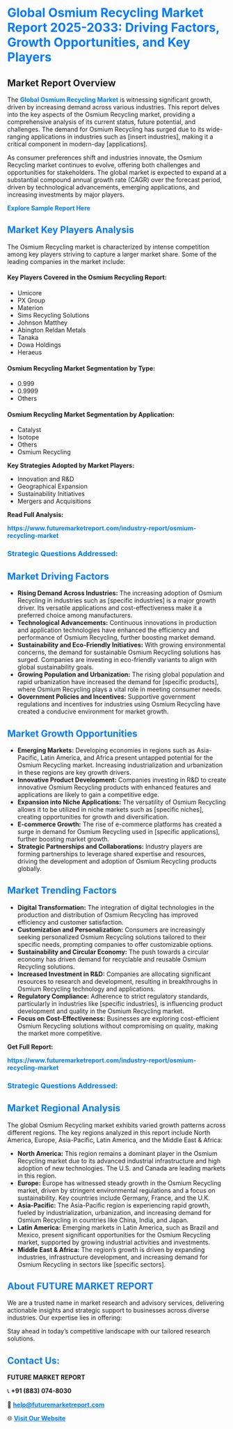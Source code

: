 <h1 style="color: #007BFF;">Global Osmium Recycling Market Report 2025-2033: Driving Factors, Growth Opportunities, and Key Players</h1>

<section id="overview">
<h2>Market Report Overview</h2>
<p>The <a href="https://www.futuremarketreport.com/industry-report/osmium-recycling-market" style="color: #007BFF; text-decoration: none;"><strong>Global Osmium Recycling Market</strong></a> is witnessing significant growth, driven by increasing demand across various industries. This report delves into the key aspects of the Osmium Recycling market, providing a comprehensive analysis of its current status, future potential, and challenges. The demand for Osmium Recycling has surged due to its wide-ranging applications in industries such as [insert industries], making it a critical component in modern-day [applications].</p>
<p>As consumer preferences shift and industries innovate, the Osmium Recycling market continues to evolve, offering both challenges and opportunities for stakeholders. The global market is expected to expand at a substantial compound annual growth rate (CAGR) over the forecast period, driven by technological advancements, emerging applications, and increasing investments by major players.</p>
</section>

<section id="overview">
<p><a href="https://www.futuremarketreport.com/request-sample/reportId=112365" style="color: #007BFF; text-decoration: none;"><strong>Explore Sample Report Here</strong></a></p>
</section>

<section id="key-players">
<h2 style="color: #007BFF;">Market Key Players Analysis</h2>
<p>The Osmium Recycling market is characterized by intense competition among key players striving to capture a larger market share. Some of the leading companies in the market include:</p>
<h4>Key Players Covered in the Osmium Recycling Report:</h4>
<ul><li>Umicore</li><li>PX Group</li><li>Materion</li><li>Sims Recycling Solutions</li><li>Johnson Matthey</li><li>Abington Reldan Metals</li><li>Tanaka</li><li>Dowa Holdings</li><li>Heraeus</li></ul>
<h4>Osmium Recycling Market Segmentation by Type:</h4>
<ul><li>0.999</li><li>0.9999</li><li>Others</li></ul>

<h4>Osmium Recycling Market Segmentation by Application:</h4>
<ul><li>Catalyst</li><li>Isotope</li><li>Others</li><li>Osmium Recycling</li></ul>
<p><strong>Key Strategies Adopted by Market Players:</strong></p>
<ul>
<li>Innovation and R&D</li>
<li>Geographical Expansion</li>
<li>Sustainability Initiatives</li>
<li>Mergers and Acquisitions</li>
</ul>
</section>

<section>
<p><strong>Read Full Analysis: </strong></p><a href="https://www.futuremarketreport.com/industry-report/osmium-recycling-market" style="color: #007BFF; text-decoration: none;"><strong>https://www.futuremarketreport.com/industry-report/osmium-recycling-market</strong></a>
<h3 style="color: #007BFF;">Strategic Questions Addressed:</h3>
</section>

<section id="driving-factors">
<h2 style="color: #007BFF;">Market Driving Factors</h2>
<ul>
<li><strong>Rising Demand Across Industries:</strong> The increasing adoption of Osmium Recycling in industries such as [specific industries] is a major growth driver. Its versatile applications and cost-effectiveness make it a preferred choice among manufacturers.</li>
<li><strong>Technological Advancements:</strong> Continuous innovations in production and application technologies have enhanced the efficiency and performance of Osmium Recycling, further boosting market demand.</li>
<li><strong>Sustainability and Eco-Friendly Initiatives:</strong> With growing environmental concerns, the demand for sustainable Osmium Recycling solutions has surged. Companies are investing in eco-friendly variants to align with global sustainability goals.</li>
<li><strong>Growing Population and Urbanization:</strong> The rising global population and rapid urbanization have increased the demand for [specific products], where Osmium Recycling plays a vital role in meeting consumer needs.</li>
<li><strong>Government Policies and Incentives:</strong> Supportive government regulations and incentives for industries using Osmium Recycling have created a conducive environment for market growth.</li>
</ul>
</section>

<section id="growth-opportunities">
<h2 style="color: #007BFF;">Market Growth Opportunities</h2>
<ul>
<li><strong>Emerging Markets:</strong> Developing economies in regions such as Asia-Pacific, Latin America, and Africa present untapped potential for the Osmium Recycling market. Increasing industrialization and urbanization in these regions are key growth drivers.</li>
<li><strong>Innovative Product Development:</strong> Companies investing in R&D to create innovative Osmium Recycling products with enhanced features and applications are likely to gain a competitive edge.</li>
<li><strong>Expansion into Niche Applications:</strong> The versatility of Osmium Recycling allows it to be utilized in niche markets such as [specific niches], creating opportunities for growth and diversification.</li>
<li><strong>E-commerce Growth:</strong> The rise of e-commerce platforms has created a surge in demand for Osmium Recycling used in [specific applications], further boosting market growth.</li>
<li><strong>Strategic Partnerships and Collaborations:</strong> Industry players are forming partnerships to leverage shared expertise and resources, driving the development and adoption of Osmium Recycling products globally.</li>
</ul>
</section>

<section id="trending-factors">
<h2 style="color: #007BFF;">Market Trending Factors</h2>
<ul>
<li><strong>Digital Transformation:</strong> The integration of digital technologies in the production and distribution of Osmium Recycling has improved efficiency and customer satisfaction.</li>
<li><strong>Customization and Personalization:</strong> Consumers are increasingly seeking personalized Osmium Recycling solutions tailored to their specific needs, prompting companies to offer customizable options.</li>
<li><strong>Sustainability and Circular Economy:</strong> The push towards a circular economy has driven demand for recyclable and reusable Osmium Recycling solutions.</li>
<li><strong>Increased Investment in R&D:</strong> Companies are allocating significant resources to research and development, resulting in breakthroughs in Osmium Recycling technology and applications.</li>
<li><strong>Regulatory Compliance:</strong> Adherence to strict regulatory standards, particularly in industries like [specific industries], is influencing product development and quality in the Osmium Recycling market.</li>
<li><strong>Focus on Cost-Effectiveness:</strong> Businesses are exploring cost-efficient Osmium Recycling solutions without compromising on quality, making the market more competitive.</li>
</ul>
</section>

<section>
<p><strong>Get Full Report: </strong></p><a href="https://www.futuremarketreport.com/industry-report/osmium-recycling-market" style="color: #007BFF; text-decoration: none;"><strong>https://www.futuremarketreport.com/industry-report/osmium-recycling-market</strong></a>
<h3 style="color: #007BFF;">Strategic Questions Addressed:</h3>
</section>


<section id="regional-analysis">
<h2 style="color: #007BFF;">Market Regional Analysis</h2>
<p>The global Osmium Recycling market exhibits varied growth patterns across different regions. The key regions analyzed in this report include North America, Europe, Asia-Pacific, Latin America, and the Middle East & Africa:</p>
<ul>
<li><strong>North America:</strong> This region remains a dominant player in the Osmium Recycling market due to its advanced industrial infrastructure and high adoption of new technologies. The U.S. and Canada are leading markets in this region.</li>
<li><strong>Europe:</strong> Europe has witnessed steady growth in the Osmium Recycling market, driven by stringent environmental regulations and a focus on sustainability. Key countries include Germany, France, and the U.K.</li>
<li><strong>Asia-Pacific:</strong> The Asia-Pacific region is experiencing rapid growth, fueled by industrialization, urbanization, and increasing demand for Osmium Recycling in countries like China, India, and Japan.</li>
<li><strong>Latin America:</strong> Emerging markets in Latin America, such as Brazil and Mexico, present significant opportunities for the Osmium Recycling market, supported by growing industrial activities and investments.</li>
<li><strong>Middle East & Africa:</strong> The region’s growth is driven by expanding industries, infrastructure development, and increasing demand for Osmium Recycling in sectors like [specific sectors].</li>
</ul>
</section>

<footer>
<h2 style="color: #007BFF;">About FUTURE MARKET REPORT</h2>
<p>We are a trusted name in market research and advisory services, delivering actionable insights and strategic support to businesses across diverse industries. Our expertise lies in offering:</p>

<p>Stay ahead in today’s competitive landscape with our tailored research solutions.</p>

<h2 style="color: #007BFF;">Contact Us:</h2>
<p><strong>FUTURE MARKET REPORT</strong></p>
<p>📞 <strong>+91 (883) 074-8030</strong></p>
<p>📧 <strong><a href="mailto:help@futuremarketreport.com" style="color: #007BFF;">help@futuremarketreport.com</a></strong></p>
<p>🌐 <strong><a href="https://www.futuremarketreport.com/" style="color: #007BFF;">Visit Our Website</a></strong></p>
</footer>